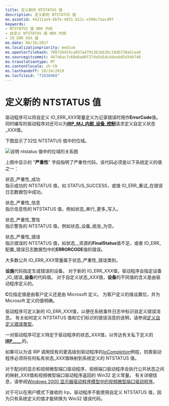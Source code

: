 ```yaml
---
title: 定义新的 NTSTATUS 值
description: 定义新的 NTSTATUS 值
ms.assetid: 44211ae4-6bfe-4931-b12c-e590c7aacd97
keywords:
- NTSTATUS 值 WDK 内核
- 自定义 NTSTATUS 值 WDK 内核
- IO_ERR_XXX 值
ms.date: 06/16/2017
ms.localizationpriority: medium
ms.openlocfilehash: 700726415ca037a4791361bb3bc19db720a61aa8
ms.sourcegitcommit: 4b7a6ac7c68e6ad6f27da5d1dc4deabd5d34b748
ms.translationtype: MT
ms.contentlocale: zh-CN
ms.lasthandoff: 10/24/2019
ms.locfileid: "72836968"
---
```

# <a name="defining-new-ntstatus-values"></a>定义新的 NTSTATUS 值





驱动程序可以将自定义 IO\_ERR\_*XXX*常量定义为记录错误时用作**ErrorCode**值。 同时编写的驱动程序对还可以为[**IRP\_MJ\_内部\_设备\_控制**](https://docs.microsoft.com/windows-hardware/drivers/kernel/irp-mj-internal-device-control)请求定义自定义状态\_*XXX*值。

下图显示了32位 NTSTATUS 值中的位域。

![说明 ntstatus 值中的位域的关系图](images/16ntstat.png)

上图中显示的 "**严重性**" 字段指明了严重性代码，该代码必须是以下系统定义的值之一：

<a href="" id="status-severity-success"></a>状态\_严重性\_成功  
指示成功的 NTSTATUS 值，如 STATUS\_SUCCESS，或值 IO\_ERR\_重试\_在错误日志数据包中成功。

<a href="" id="status-severity-informational"></a>状态\_严重性\_信息  
指示信息性的 NTSTATUS 值，例如状态\_串行\_更多\_写入。

<a href="" id="status-severity-warning"></a>状态\_严重性\_警告  
指示警告的 NTSTATUS 值，例如状态\_设备\_纸张\_为空。

<a href="" id="status-severity-error"></a>状态\_严重性\_错误  
指示错误的 NTSTATUS 值，如状态\_\_资源的**FinalStatus**值不足，或者 IO\_ERR\_配置\_错误日志数据包中的**ERRORCODE**值的错误。

大多数公共 IO\_ERR\_*XXX*常量属于状态\_严重性\_错误类别。

**设施**代码指定生成错误的设备。 对于新的 IO\_ERR\_*XXX*值，驱动程序会指定设备\_IO\_错误\_**设备**的代码值。 对于自定义状态\_*XXX*值，**设备**的不同值的含义是由驱动程序定义的。

**C**位指定值是由客户定义还是由 Microsoft 定义。 为客户定义的值设置位，并为 Microsoft 定义的值明确。

驱动程序可定义新的 IO\_ERR\_*XXX*值，以便在系统事件日志中标识自定义错误消息。 有关如何定义 NTSTATUS 值和它们标识的错误消息的说明，请参阅[定义自定义错误类型](defining-custom-error-types.md)。

一对驱动程序可定义特定于驱动程序的状态\_*XXX*值，以传达有关私下定义的[**IRP\_\_\_\_** ](https://docs.microsoft.com/windows-hardware/drivers/kernel/irp-mj-internal-device-control)的。

如果可以为该 IRP 调用现有的更高级别驱动程序的[*IoCompletion*](https://docs.microsoft.com/windows-hardware/drivers/ddi/wdm/nc-wdm-io_completion_routine)例程，则类驱动程序必须将任何私有状态\_*XXX*值映射到系统定义的 NTSTATUS 值。

对于配对的显示和视频微型端口驱动程序，视频端口驱动程序会执行公共状态之间的映射\_*XXX*值和视频微型端口驱动程序返回的 Win32 定义常量。 有关详细信息，请参阅[Windows 2000 显示器驱动程序模型中的视频微型端口驱动程序](https://docs.microsoft.com/windows-hardware/drivers/display/video-miniport-drivers-in-the-windows-2000-display-driver-model)。

对于可以在用户模式下接收的 Irp，驱动程序不能使用自定义 NTSTATUS 值，因为只有系统定义的值才能转换为 Win32 错误代码。

 

 




